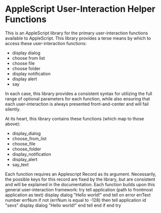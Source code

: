 # AppleScript User-Interaction Helper Functions

This is an AppleScript library for the primary user-interaction functions available to AppleScript. This library provides a terse means by which to access these user-interaction functions:

* display dialog
* choose from list
* choose file
* choose folder
* display notification
* display alert
* say

In each case, this library provides a consistent syntax for utilizing the full range of optional parameters for each function, while also ensuring that each user-interaction is always presented front-and-center and will fail silently. 

At its heart, this library contains these functions (which map to those above):

* display_dialog
* choose_from_list
* choose_file
* choose_folder
* display_notification
* display_alert
* say_text

Each function requires an Applescript Record as its argument. Necessarily, the possible keys for this record are fixed by the library, but are consistent and will be explained in the documentation. Each function builds upon this general user-interaction framework:
	try
		tell application (path to frontmost application as text)
			display dialog "Hello world!"
		end tell
	on error errText number errNum
		if not (errNum is equal to -128) then
			tell application id "sevs"
				display dialog "Hello world!"
			end tell
		end if
	end try